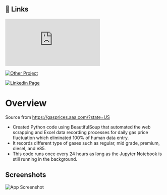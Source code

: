 
## 🔗 Links
  

  
  [![Python Code](https://github.com/HaomingChen1998/Portfolio-Project/blob/main/Python_Gas%20Price%20Web%20Scraping%20Automation/Gas%20Price%20Web%20Scraping%20Automation.py)](https://github.com/HaomingChen1998/Portfolio-Project/blob/main/Python_Gas%20Price%20Web%20Scraping%20Automation/Gas%20Price%20Web%20Scraping%20Automation.py)

  [![Other Project](https://github.com/HaomingChen1998/Portfolio-Project)](https://github.com/HaomingChen1998/Portfolio-Project/)
  
  [![Linkedin Page](https://www.linkedin.com/in/haomingchen1998/)](https://www.linkedin.com/in/haomingchen1998/)

# Overview
Source from https://gasprices.aaa.com/?state=US
- Created Python code using BeautifulSoup that automated the web scrapping and Excel data recording processes for daily gas price fluctuation which eliminated 100% of human data entry.
- It records different type of gases such as regular, mid grade, premium, diesel, and e85.
- This code runs once every 24 hours as long as the Jupyter Notebook is still running in the background.
## Screenshots

![App Screenshot](https://imgur.com/a/Ml7NSrC/468x300?text=App+Screenshot+Here)

